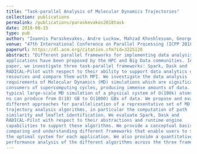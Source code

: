 ```yaml
---
title: "Task-parallel Analysis of Molecular Dynamics Trajectories"
collection: publications
permalink: /publications/paraskevakos2018task
date: 2018-08-15
type: pub
author: "Ioannis Paraskevakos, Andre Luckow, Mahzad Khoshlessan, George Chantzialexiou, Thomas E. Cheatham, Oliver Beckstein, Geoffrey C. Fox and Shantenu Jha"
venue: "47th International Conference on Parallel Processing (ICPP 2018)"
paperurl: https://dl.acm.org/citation.cfm?id=3225128
abstract: "Different parallel frameworks for implementing data analysis
applications have been proposed by the HPC and Big Data communities. In this
paper, we investigate three task-parallel frameworks: Spark, Dask and
RADICAL-Pilot with respect to their ability to support data analytics on HPC
resources and compare them with MPI. We investigate the data analysis
requirements of Molecular Dynamics (MD) simulations which are significant
consumers of supercomputing cycles, producing immense amounts of data. A
typical large-scale MD simulation of a physical system of O(100k) atoms over
ns can produce from O(10) GB to O(1000) GBs of data. We propose and evaluate
different approaches for parallelization of a representative set of MD
trajectory analysis algorithms, in particular the computation of path
similarity and leaflet identification. We evaluate Spark, Dask and
RADICAL-Pilot with respect to their abstractions and runtime engine
capabilities to support these algorithms. We provide a conceptual basis for
comparing and understanding different frameworks that enable users to select
the optimal system for each application. We also provide a quantitative
performance analysis of the different algorithms across the three frameworks."
---
```

